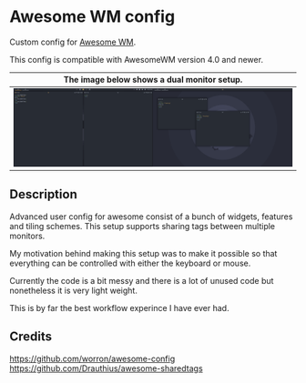 # Awesome WM config
Custom config for [Awesome WM](http://awesome.naquadah.org).

This config is compatible with AwesomeWM version 4.0 and newer.

| The image below shows a dual monitor setup.          |
| ---                                                  |
| ![Screenshot of a dual monitor setup](./preview.png) |


## Description
Advanced user config for awesome consist of a bunch of widgets, features and tiling schemes. This setup supports sharing tags between multiple monitors.

My motivation behind making this setup was to make it possible so that everything can be controlled with either the keyboard or mouse.

Currently the code is a bit messy and there is a lot of unused code but nonetheless it is very light weight.

This is by far the best workflow experince I have ever had.



## Credits
https://github.com/worron/awesome-config
https://github.com/Drauthius/awesome-sharedtags
